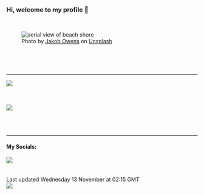 <h3>Hi, welcome to my profile 👋</h3>

<br />
<figure>
  <img
    src="https://images.unsplash.com/photo-1489914099268-1dad649f76bf?crop=entropy&cs=tinysrgb&fit=max&fm=jpg&ixid=M3wyNzQ3MDB8MHwxfHJhbmRvbXx8fHx8fHx8fDE3MzE0NjAzMjF8&ixlib=rb-4.0.3&q=80&w=1080&auto=format"
    alt="aerial view of beach shore" 
  />
  <figcaption>Photo by <a
    href="https://unsplash.com/@jakobowens1?utm_source=Profile%20readme&utm_medium=referral">Jakob Owens</a> on <a
    href="https://unsplash.com/?utm_source=Profile%20readme&utm_medium=referral">Unsplash</a></figcaption>
</figure>




  <br /><br /><br />

<hr />
<img
  src="https://github-readme-stats.vercel.app/api?username=shanelucy&show_icons=true&theme=calm"
/>
<br /><br /><br />

<img 
  src="https://github-readme-stats.vercel.app/api/top-langs/?username=shanelucy&theme=calm"
/>
<br /><br /><br /><br />
<hr />
<h4>My Socials:</h4>
<a href="https://uk.linkedin.com/in/shane-lucy-4735b616a">
  <img
    src="https://img.shields.io/badge/linkedin%20-%230077B5.svg?&style=for-the-badge&logo=linkedin&logoColor=white"
  />
</a>
<br /><br /><br />
Last updated Wednesday 13 November at 02:15 GMT
<br />
<img
  src="https://github.com/ShaneLucy/ShaneLucy/workflows/README%20build/badge.svg"
/>
